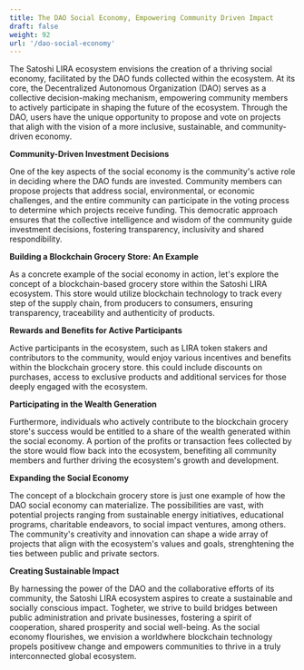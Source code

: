 ```yaml
---
title: The DAO Social Economy, Empowering Community Driven Impact
draft: false
weight: 92
url: '/dao-social-economy'
---
```


The Satoshi LIRA ecosystem envisions the creation of a thriving social economy,
facilitated by the DAO funds collected within the ecosystem. At its core, the 
Decentralized Autonomous Organization (DAO) serves as a collective decision-making
mechanism, empowering community members to actively participate in shaping the 
future of the ecosystem. Through the DAO, users have the unique opportunity to propose
and vote on projects that aligh with the vision of a more inclusive, sustainable,
and community-driven economy.

**Community-Driven Investment Decisions**

One of the key aspects of the social economy is the community's active role in deciding
where the DAO funds are invested. Community members can propose projects that address
social, environmental, or economic challenges, and the entire community can participate in
the voting process to determine which projects receive funding. This democratic approach 
ensures that the collective intelligence and wisdom of the community guide investment 
decisions, fostering transparency, inclusivity and shared respondibility.

**Building a Blockchain Grocery Store: An Example**

As a concrete example of the social economy in action, let's explore the concept of a 
blockchain-based grocery store within the Satoshi LIRA ecosystem. This store would utilize
blockchain technology to track every step of the supply chain, from producers to consumers, 
ensuring transparency, traceability and authenticity of products.

**Rewards and Benefits for Active Participants**

Active participants in the ecosystem, such as LIRA token stakers and contributors to the
community, would enjoy various incentives and benefits within the blockchain grocery store.
this could include discounts on purchases, access to exclusive products and additional services
for those deeply engaged with the ecosystem.

**Participating in the Wealth Generation**

Furthermore, individuals who actively contribute to the blockchain grocery store's success
would be entitled to a share of the wealth generated within the social economy. A portion of
the profits or transaction fees collected by the store would flow back into the ecosystem, 
benefiting all community members and further driving the ecosystem's growth and development.

**Expanding the Social Economy**

The concept of a blockchain grocery store is just one example of how the DAO social economy
can materialize. The possibilities are vast, with potential projects ranging from sustainable
energy initiatives, educational programs, charitable endeavors, to social impact ventures,
among others. The community's creativity and innovation can shape a wide array of projects that
align with the ecosystem's values and goals, strenghtening the ties between public and private
sectors.

**Creating Sustainable Impact**

By harnessing the power of the DAO and the collaborative efforts of its community, the Satoshi
LIRA ecosystem aspires to create a sustainable and socially conscious impact. Togheter, we
strive to build bridges between public administration and private businesses, fostering a spirit
of cooperation, shared prosperity and social well-being. As the social economy flourishes, we
envision a worldwhere blockchain technology propels positivew change and empowers communities
to thrive in a truly interconnected global ecosystem.


